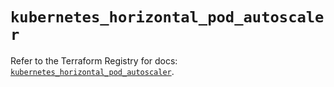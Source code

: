 # `kubernetes_horizontal_pod_autoscaler`

Refer to the Terraform Registry for docs: [`kubernetes_horizontal_pod_autoscaler`](https://registry.terraform.io/providers/hashicorp/kubernetes/2.32.0/docs/resources/horizontal_pod_autoscaler).
